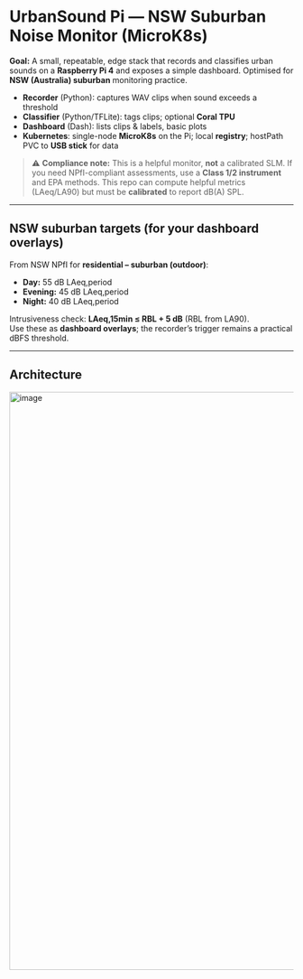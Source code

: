 # UrbanSound Pi — NSW Suburban Noise Monitor (MicroK8s)

**Goal:** A small, repeatable, edge stack that records and classifies urban sounds on a **Raspberry Pi 4** and exposes a simple dashboard. Optimised for **NSW (Australia) suburban** monitoring practice.

- **Recorder** (Python): captures WAV clips when sound exceeds a threshold
- **Classifier** (Python/TFLite): tags clips; optional **Coral TPU**
- **Dashboard** (Dash): lists clips & labels, basic plots
- **Kubernetes**: single-node **MicroK8s** on the Pi; local **registry**; hostPath PVC to **USB stick** for data

> ⚠️ **Compliance note:** This is a helpful monitor, **not** a calibrated SLM. If you need NPfI-compliant assessments, use a **Class 1/2 instrument** and EPA methods. This repo can compute helpful metrics (LAeq/LA90) but must be **calibrated** to report dB(A) SPL.

---

## NSW suburban targets (for your dashboard overlays)

From NSW NPfI for **residential – suburban (outdoor)**:

- **Day:** 55 dB LAeq,period  
- **Evening:** 45 dB LAeq,period  
- **Night:** 40 dB LAeq,period

Intrusiveness check: **LAeq,15min ≤ RBL + 5 dB** (RBL from LA90).  
Use these as **dashboard overlays**; the recorder’s trigger remains a practical dBFS threshold.

---

## Architecture

<img width="1536" height="1024" alt="image" src="https://github.com/user-attachments/assets/9976d9aa-27fb-40e7-8ba0-e8c4b7799791" />
